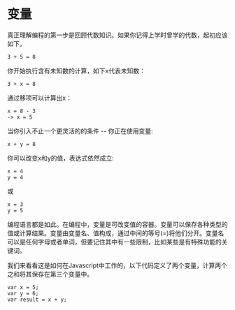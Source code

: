 # 变量

真正理解编程的第一步是回顾代数知识。如果你记得上学时曾学的代数，起初应该如下。

```
3 + 5 = 8
```

你开始执行含有未知数的计算，如下x代表未知数：

```
3 + x = 8
```

通过移项可以计算出x：

```
x = 8 - 3
-> x = 5
```

当你引入不止一个更灵活的的条件 -- 你正在使用变量:

```
x + y = 8
```

你可以改变x和y的值，表达式依然成立:

```
x = 4
y = 4
```

或

```
x = 3
y = 5
```

编程语言都是如此。在编程中，变量是可改变值的容器。变量可以保存各种类型的值或计算结果。变量由变量名、值构成，通过中间的等号(=)将他们分开。变量名可以是任何字母或者单词，但要记住其中有一些限制，比如某些是有特殊功能的关键词。

我们来看看这是如何在Javascript中工作的，以下代码定义了两个变量，计算两个之和将其保存在第三个变量中。

```
var x = 5;
var y = 6;
var result = x + y;
```
